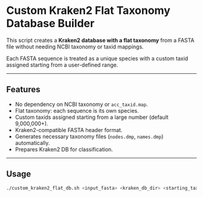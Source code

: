 # Custom Kraken2 Flat Taxonomy Database Builder

This script creates a **Kraken2 database with a flat taxonomy** from a FASTA file without needing NCBI taxonomy or taxid mappings.

Each FASTA sequence is treated as a unique species with a custom taxid assigned starting from a user-defined range.

---

## Features

- No dependency on NCBI taxonomy or `acc_taxid.map`.
- Flat taxonomy: each sequence is its own species.
- Custom taxids assigned starting from a large number (default 9,000,000+).
- Kraken2-compatible FASTA header format.
- Generates necessary taxonomy files (`nodes.dmp`, `names.dmp`) automatically.
- Prepares Kraken2 DB for classification.

---

## Usage

```bash
./custom_kraken2_flat_db.sh <input_fasta> <kraken_db_dir> <starting_taxid>
